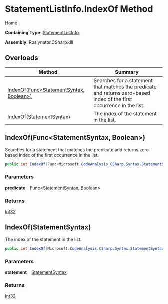 # StatementListInfo\.IndexOf Method

[Home](../../../../../README.md)

**Containing Type**: [StatementListInfo](../README.md)

**Assembly**: Roslynator\.CSharp\.dll

## Overloads

| Method | Summary |
| ------ | ------- |
| [IndexOf(Func\<StatementSyntax, Boolean\>)](#2005140688) | Searches for a statement that matches the predicate and returns zero\-based index of the first occurrence in the list\. |
| [IndexOf(StatementSyntax)](#2921438069) | The index of the statement in the list\. |

<a id="2005140688"></a>

## IndexOf\(Func\<StatementSyntax, Boolean\>\) 

  
Searches for a statement that matches the predicate and returns zero\-based index of the first occurrence in the list\.

```csharp
public int IndexOf(Func<Microsoft.CodeAnalysis.CSharp.Syntax.StatementSyntax, bool> predicate)
```

### Parameters

**predicate** &ensp; [Func](https://docs.microsoft.com/en-us/dotnet/api/system.func-2)\<[StatementSyntax](https://docs.microsoft.com/en-us/dotnet/api/microsoft.codeanalysis.csharp.syntax.statementsyntax), [Boolean](https://docs.microsoft.com/en-us/dotnet/api/system.boolean)\>

### Returns

[Int32](https://docs.microsoft.com/en-us/dotnet/api/system.int32)

<a id="2921438069"></a>

## IndexOf\(StatementSyntax\) 

  
The index of the statement in the list\.

```csharp
public int IndexOf(Microsoft.CodeAnalysis.CSharp.Syntax.StatementSyntax statement)
```

### Parameters

**statement** &ensp; [StatementSyntax](https://docs.microsoft.com/en-us/dotnet/api/microsoft.codeanalysis.csharp.syntax.statementsyntax)

### Returns

[Int32](https://docs.microsoft.com/en-us/dotnet/api/system.int32)

